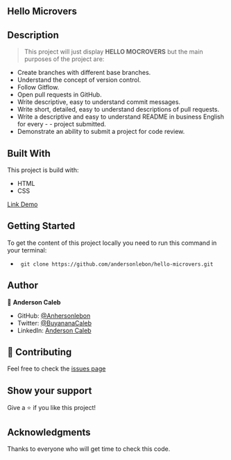 
## Hello Microvers

## Description

>This project will just display  **HELLO MOCROVERS** but the main purposes of the project are:
- Create branches with different base branches.
- Understand the concept of version control.
- Follow Gitflow.
- Open pull requests in GitHub.
- Write descriptive, easy to understand commit messages.
- Write short, detailed, easy to understand descriptions of pull requests.
- Write a descriptive and easy to understand README in business English for every - - project submitted.
- Demonstrate an ability to submit a project for code review.

## Built With
This project is build with:
- HTML
- CSS

[Link Demo](https://andersonlebon.github.io/hello-microvers/)

## Getting Started
To get the content of this project locally you need to run this command in your terminal:
- ` git clone https://github.com/andersonlebon/hello-microvers.git`

## Author
👤 **Anderson Caleb**
- GitHub: [@Anhersonlebon](https://github.com/andersonlebon)
- Twitter: [@BuyananaCaleb](https://twitter.com/BuyananaCaleb)
- LinkedIn: [Anderson Caleb](https://www.linkedin.com/in/anderson-caleb-915343209/)

## :handshake: Contributing
Feel free to check the [issues page](https://github.com/andersonlebon/hello-microvers/issues)

## Show your support
Give a :star: if you like this project!

## Acknowledgments
Thanks to everyone who will  get time to check this code.

